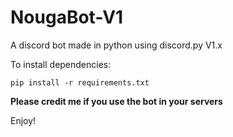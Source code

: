 # NougaBot-V1
A discord bot made in python using discord.py V1.x

To install dependencies:
```
pip install -r requirements.txt
```
**Please credit me if you use the bot in your servers**

Enjoy!
